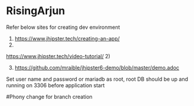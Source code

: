 # RisingArjun

Refer below sites for creating dev environment

1. https://www.jhipster.tech/creating-an-app/
2.

https://www.jhipster.tech/video-tutorial/ 2)

3. https://github.com/mraible/jhipster6-demo/blob/master/demo.adoc

Set user name and password or mariadb as root, root
DB should be up and running on 3306 before application start

#Phony change for branch creation
